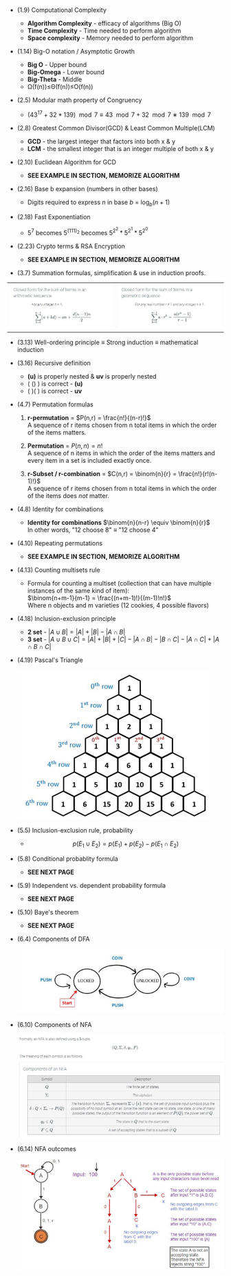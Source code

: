 - (1.9) Computational Complexity
  - **Algorithm Complexity** - efficacy of algorithms (Big O) 
  - **Time Complexity** - Time needed to perform algorithm
  - **Space complexity** - Memory needed to perform algorithm

- (1.14) Big-O notation / Asymptotic Growth
  - **Big O** - Upper bound
  - **Big-Omega** - Lower bound
  - **Big-Theta** - Middle
  - Ω(f(n))≤Θ(f(n))≤O(f(n))

-  (2.5) Modular math property of Congruency
   -   $(43^{17} + 32 * 139) \mod 7 \equiv 43 \mod 7 + 32 \mod 7 ∗ 139 \mod 7$

-  (2.8) Greatest Common Divisor(GCD) & Least Common Multiple(LCM)
   - **GCD** - the largest integer that factors into both x & y
   - **LCM** - the smallest integer that is an integer multiple of both x & y

-  (2.10) Euclidean Algorithm for GCD
   -  **SEE EXAMPLE IN SECTION, MEMORIZE ALGORITHM**

-  (2.16) Base b expansion (numbers in other bases)
   -  Digits required to express $n$ in base $b$ = $\log_b (n+1)$

-  (2.18) Fast Exponentiation
   -  $5^7$ becomes $5^{(111)_2}$ becomes $5^{2^2} * 5^{2^1} * 5^{2^0}$

-  (2.23) Crypto terms & RSA Encryption
   -  **SEE EXAMPLE IN SECTION, MEMORIZE ALGORITHM**

-  (3.7) Summation formulas, simplification & use in induction proofs. 
  <table>
    <tr>
     <td><img src="./Img/10.1.JPG" alt="10.1"></td>
      <td><img src="./Img/10.2.JPG" alt="10.2"></td>
    </tr>
  </table>

-  (3.13) Well-ordering principle $\equiv$ Strong induction $\equiv$ mathematical induction

-  (3.16) Recursive definition
   -  **(u)** is properly nested  &  **uv** is properly nested
   -  ( () ) is correct - **(u)**
   -  ( )( ) is correct - **uv**
-  (4.7) Permutation formulas 
   1. **r-permutation** = $P(n,r) = \frac{n!}{(n-r)!}$  
   A sequence of r items chosen from n total items in which the order of the items matters.

   2. **Permutation** = $P(n,n) = n!$  
   A sequence of n items in which the order of the items matters and every item in a set is included exactly once.

   3. **r-Subset / r-combination** = $C(n,r) = \binom{n}{r} = \frac{n!}{r!(n-1)!}$  
   A sequence of r items chosen from n total items in which the order of the items does _not_ matter.

-  (4.8) Identity for combinations
   - **Identity for combinations**  $\binom{n}{n-r} \equiv \binom{n}{r}$  
    In other words, "12 choose 8" $\equiv$ "12 choose 4"

-  (4.10) Repeating permutations
   -  **SEE EXAMPLE IN SECTION, MEMORIZE ALGORITHM**
  
-  (4.13) Counting multisets rule
   -  Formula for counting a multiset (collection that can have multiple instances of the same kind of item):  
      $\binom{n+m-1}{m-1} = \frac{(n+m-1)!}{(m-1)!n!}$  
      Where n objects and m varieties (12 cookies, 4 possible flavors) 

-  (4.18) Inclusion-exclusion principle
   -  **2 set** - $|A \cup B| = |A| + |B| - |A \cap B|$
   -  **3 set** - $|A \cup B \cup C| = |A| + |B| + |C| - |A \cap B| - |B \cap C| - |A \cap C| + |A \cap B \cap C|$
  
-  (4.19) Pascal's Triangle  
  
     ![17.2](./Img/17.2.JPG)

-  (5.5) Inclusion-exclusion rule, probability
   -  $$p(E_1 \cup E_2) = p(E_1) + p(E_2) - p(E_1 \cap E_2)$$

-  (5.8) Conditional probablity formula
   -  **SEE NEXT PAGE**

-  (5.9) Independent vs. dependent probability formula
   -  **SEE NEXT PAGE**

-  (5.10) Baye's theorem
   -  **SEE NEXT PAGE**

-  (6.4) Components of DFA  

      ![21.2](./Img/21.2.JPG)

-  (6.10) Components of NFA  
  
      ![22.1](./Img/22.1.JPG)

-  (6.14) NFA outcomes  
  
      ![22.5](./Img/22.5.JPG)